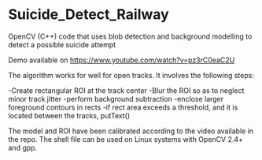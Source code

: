 # Suicide_Detect_Railway
OpenCV (C++) code that uses blob detection and background modelling to detect a possible suicide attempt

Demo available on https://www.youtube.com/watch?v=pz3rC0eaC2U

The algorithm works for well for open tracks. It involves the following steps:

-Create rectangular ROI at the track center
-Blur the ROI so as to neglect minor track jitter
-perform background subtraction
-enclose larger foreground contours in rects
-if rect area exceeds a threshold, and it is located between the tracks, putText()

The model and ROI have been calibrated according to the video available in the repo.
The shell file can be used on Linux systems with OpenCV 2.4+ and gpp.
